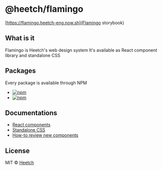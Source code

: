 # @heetch/flamingo

[https://flamingo.heetch-eng.now.sh](Flamingo storybook)

## What is it

Flamingo is Heetch's web design system
It's available as React component library and standalone CSS

## Packages

Every package is available through NPM

- [![npm](https://img.shields.io/npm/v/@heetch/flamingo-react.svg?label=@heetch/flamingo-react)](https://www.npmjs.com/package/@heetch/flamingo-react)
- [![npm](https://img.shields.io/npm/v/@heetch/flamingo-css.svg?label=@heetch/flamingo-css)](https://www.npmjs.com/package/@heetch/flamingo-css)

## Documentations

- [React components](packages/react/README.md)
- [Standalone CSS](packages/css/README.md)
- [How-to review new components](docs/how-to-review-new-components.md)

## License

MIT © [Heetch](https://github.com/heetch)
